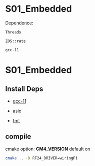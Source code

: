 # S01_Embedded
Dependence:

	Threads

	ZOS::rate
	
	gcc-11

# S01_Embedded

## Install Deps

- [gcc-11](https://stackoverflow.com/questions/67298443/when-gcc-11-will-appear-in-ubuntu-repositories?answertab=votes#tab-top)

- [asio](https://think-async.com/Asio/)

- [fmt](https://fmt.dev/8.1.0/)

## compile

cmake option: **CM4_VERSION** default on
```bash
cmake .. -D RF24_DRIVER=wiringPi
```
